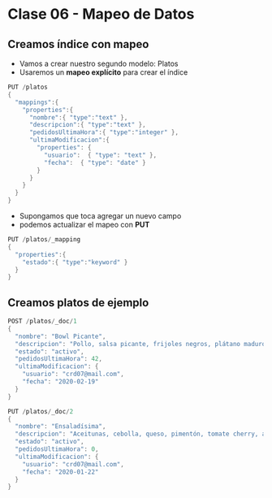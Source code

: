 # Clase 06 - Mapeo de Datos

## Creamos índice con mapeo
- Vamos a crear nuestro segundo modelo: Platos
- Usaremos un **mapeo explícito** para crear el índice

```java
PUT /platos
{
  "mappings":{
    "properties":{
      "nombre":{ "type":"text" },
      "descripcion":{ "type":"text" },
      "pedidosUltimaHora":{ "type":"integer" },
      "ultimaModificacion":{
        "properties": {
          "usuario":  { "type": "text" },
          "fecha":  { "type": "date" }
        }
      }
    }
  }
}
```

- Supongamos que toca agregar un nuevo campo
- podemos actualizar el mapeo con **PUT**

```java
PUT /platos/_mapping
{
  "properties":{
    "estado":{ "type":"keyword" }
  }
}
```

## Creamos platos de ejemplo

```java
POST /platos/_doc/1
{
  "nombre": "Bowl Picante",
  "descripcion": "Pollo, salsa picante, frijoles negros, plátano maduro y aguacate.",
  "estado": "activo",
  "pedidosUltimaHora": 42,
  "ultimaModificacion": {
    "usuario": "crd07@mail.com",
    "fecha": "2020-02-19"
  }
}
```

```java
PUT /platos/_doc/2
{
  "nombre": "Ensaladísima",
  "descripcion": "Aceitunas, cebolla, queso, pimentón, tomate cherry, aguacate. (vegetariano y saludable)",
  "estado": "activo",
  "pedidosUltimaHora": 0,
  "ultimaModificacion": {
    "usuario": "crd07@mail.com",
    "fecha": "2020-01-22"
  }
}
```

